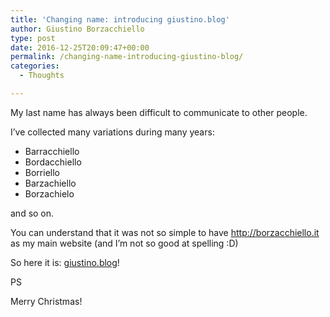 ```yaml
---
title: 'Changing name: introducing giustino.blog'
author: Giustino Borzacchiello
type: post
date: 2016-12-25T20:09:47+00:00
permalink: /changing-name-introducing-giustino-blog/
categories:
  - Thoughts

---
```

My last name has always been difficult to communicate to other people.

I&#8217;ve collected many variations during many years:

  * Barracchiello
  * Bordacchiello
  * Borriello
  * Barzachiello
  * Borzachielo

and so on.

You can understand that it was not so simple to have <http://borzacchiello.it> as my main website (and I&#8217;m not so good at spelling :D)

So here it is: [giustino.blog][1]!

PS

Merry Christmas!

 [1]: http://giustino.blog
